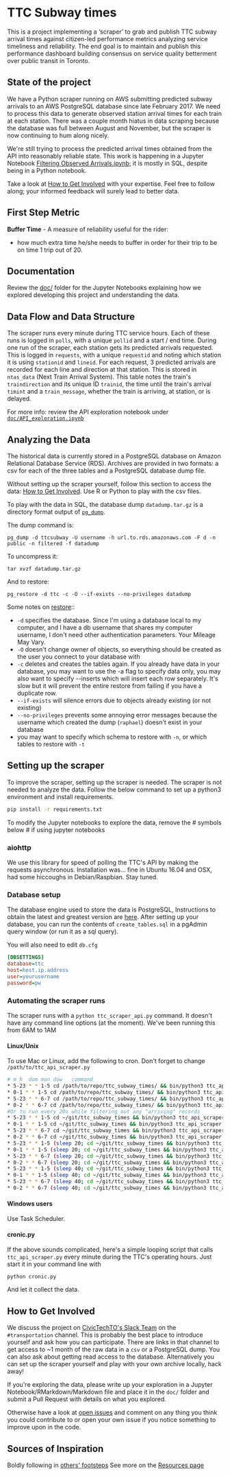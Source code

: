 # TTC Subway times
This is a project implementing a ‘scraper’ to grab and publish TTC subway arrival times against citizen-led performance metrics analyzing service timeliness and reliability.  The end goal is to maintain and publish this performance dashboard building consensus on service quality betterment over public transit in Toronto.

## State of the project
We have a Python scraper running on AWS submitting predicted subway arrivals to an AWS PostgreSQL database since late February 2017.  We need to process this data to generate observed station arrival times for each train at each station.  There was a couple month hiatus in data scraping because the database was full between August and November, but the scraper is now continuing to hum along nicely.

We're still trying to process the predicted arrival times obtained from the API into reasonably reliable state.  This work is happening in a Jupyter Notebook [Filtering Observed Arrivals.ipynb](doc/Filtering%20Observed%20Arrivals.ipynb); it is mostly in SQL, despite being in a Python notebook.

Take a look at [How to Get Involved](#how-to-get-involved) with your expertise. Feel free to follow along; your informed feedback will surely lead to better data.

## First Step Metric
**Buffer Time** - A measure of reliability useful for the rider:

- how much extra time he/she needs to buffer in order for their trip to be on time 1 trip out of 20.

## Documentation
Review the [doc/](doc/) folder for the Jupyter Notebooks explaining how we explored developing this project and understanding the data.

## Data Flow and Data Structure

The scraper runs every minute during TTC service hours.  Each of these runs is logged in `polls`, with a unique `pollid` and a start / end time.  During one run of the scraper, each station gets its predicted arrivals requested. This is logged in `requests`, with a unique `requestid` and noting which station it is using `stationid` and `lineid`. For each request, 3 predicted arrivals are recorded for each line and direction at that station.  This is stored in `ntas_data` (Next Train Arrival System). This table notes the train's `traindirection` and its unique ID `trainid`, the time until the train's arrival `timint` and a `train_message`, whether the train is arriving, at station, or is delayed.

For more info: review the API exploration notebook under [`doc/API_exploration.ipynb`](https://github.com/CivicTechTO/ttc_subway_times/blob/master/doc/API_exploration.ipynb)

## Analyzing the Data
The historical data is currently stored in a PostgreSQL database on Amazon Relational Database Service (RDS).  Archives are provided in two formats: a csv for each of the three tables and a PostgreSQL database dump file.

Without setting up the scraper yourself, follow this section to access the data: [How to Get Involved](#how-to-get-involved).
Use R or Python to play with the csv files.

To play with the data in SQL, the database dump `datadump.tar.gz` is a directory format output of [`pg_dump`](https://devdocs.io/postgresql~9.6/app-pgdump).

The dump command is:
```shell
pg_dump -d ttcsubway -U username -h url.to.rds.amazonaws.com -F d -n public -n filtered -f datadump
```

To uncompress it:
```shell
tar xvzf datadump.tar.gz
```

And to restore:
```shell
pg_restore -d ttc -c -O --if-exists --no-privileges datadump
```

Some notes on [restore](https://devdocs.io/postgresql~9.6/app-pgrestore)::

- `-d` specifies the database. Since I'm using a database local to my computer, and I have a db username that shares my computer username, I don't need other authentication parameters. Your Mileage May Vary.
- `-O` doesn't change owner of objects, so everything should be created as the user you connect to your database with
- `-c` deletes and creates the tables again. If you already have data in your database, you may want to use the -a flag to specify data only, you may also want to specify --inserts which will insert each row separately. It's slow but it will prevent the entire restore from failing if you have a duplicate row.
- `--if-exists` will silence errors due to objects already existing (or not existing)
- `--no-privileges` prevents some annoying error messages because the username which created the dump (`raphael`) doesn't exist in your database
-	you may want to specify which schema to restore with `-n`, or which tables to restore with `-t`

## Setting up the scraper

To improve the scraper, setting up the scraper is needed.  The scraper is not needed to analyze the data.
Follow the below command to set up a python3 environment and install requirements.
```bash
pip install -r requirements.txt
```
To modify the Jupyter notebooks to explore the data, remove the # symbols below # if using jupyter notebooks

### aiohttp
We use this library for speed of polling the TTC's API by making the requests asynchronous.  Installation was... fine in Ubuntu 16.04 and OSX, had some hiccoughs in Debian/Raspbian. Stay tuned.

### Database setup
The database engine used to store the data is PostgreSQL, Instructions to obtain the latest and greatest version are [here](https://www.postgresql.org/).  After setting up your database, you can run the contents of `create_tables.sql` in a pgAdmin query window (or run it as a sql query).

You will also need to edit `db.cfg`
```ini
[DBSETTINGS]
database=ttc
host=host.ip.address
user=yourusername
password=pw
```

### Automating the scraper runs

The scraper runs with a `python ttc_scraper_api.py` command. It doesn't have any command line options (at the moment).  We've been running this from 6AM to 1AM

#### Linux/Unix

To use Mac or Linux, add the following to cron. Don't forget to change `/path/to/ttc_api_scraper.py`
```bash
# m h  dom mon dow   command
* 5-23 * * 1-5 cd /path/to/repo/ttc_subway_times/ && bin/python3 ttc_api_scraper.py
* 0-1 * * 1-5 cd /path/to/repo/ttc_subway_times/ && bin/python3 ttc_api_scraper.py
* 5-23 * * 6-7 cd /path/to/repo/ttc_subway_times/ && bin/python3 ttc_api_scraper.py
* 0-2 * * 6-7 cd /path/to/repo/ttc_subway_times/ && bin/python3 ttc_api_scraper.py
#Or to run every 20s while filtering out any "arriving" records
* 5-23 * * 1-5 cd ~/git/ttc_subway_times && bin/python3 ttc_api_scraper.py --filter --schemaname filtered
* 0-1 * * 1-5 cd ~/git/ttc_subway_times && bin/python3 ttc_api_scraper.py --filter --schemaname filtered
* 5-23 * * 6-7 cd ~/git/ttc_subway_times && bin/python3 ttc_api_scraper.py --filter --schemaname filtered
* 0-2 * * 6-7 cd ~/git/ttc_subway_times && bin/python3 ttc_api_scraper.py --filter --schemaname filtered
* 5-23 * * 1-5 (sleep 20; cd ~/git/ttc_subway_times && bin/python3 ttc_api_scraper.py --filter --schemaname filtered)
* 0-1 * * 1-5 (sleep 20; cd ~/git/ttc_subway_times && bin/python3 ttc_api_scraper.py --filter --schemaname filtered)
* 5-23 * * 6-7 (sleep 20; cd ~/git/ttc_subway_times && bin/python3 ttc_api_scraper.py --filter --schemaname filtered)
* 0-2 * * 6-7 (sleep 20; cd ~/git/ttc_subway_times && bin/python3 ttc_api_scraper.py --filter --schemaname filtered)
* 5-23 * * 1-5 (sleep 40; cd ~/git/ttc_subway_times && bin/python3 ttc_api_scraper.py --filter --schemaname filtered)
* 0-1 * * 1-5 (sleep 40; cd ~/git/ttc_subway_times && bin/python3 ttc_api_scraper.py --filter --schemaname filtered)
* 5-23 * * 6-7 (sleep 40; cd ~/git/ttc_subway_times && bin/python3 ttc_api_scraper.py --filter --schemaname filtered)
* 0-2 * * 6-7 (sleep 40; cd ~/git/ttc_subway_times && bin/python3 ttc_api_scraper.py --filter --schemaname filtered)
```

#### Windows users

Use Task Scheduler.

#### cronic.py
If the above sounds complicated, here's a simple looping script that calls `ttc_api_scraper.py` every minute during the TTC's operating hours. Just start it in your command line with
```shell
python cronic.py
```

And let it collect the data.

## How to Get Involved

We discuss the project on [CivicTechTO's Slack Team](https://civictechto-slack-invite.herokuapp.com/) on the `#transportation` channel. This is probably the best place to introduce yourself and ask how you can participate. There are links in that channel to get access to ~1 month of the raw data in a `csv` or a PostgreSQL dump. You can also ask about getting read access to the database. Alternatively you can set up the scraper yourself and play with your own archive locally, hack away!

If you're exploring the data, please write up your exploration in a Jupyter Notebook/RMarkdown/Markdown file and place it in the `doc/` folder and submit a Pull Request with details on what you explored.

Otherwise have a look at [open issues](https://github.com/CivicTechTO/ttc_subway_times/issues) and comment on any thing you think you could contribute to or open your own issue if you notice something to improve upon in the code.

## Sources of Inspiration
Boldly following in [others' footsteps](https://blog.sammdot.ca/pockettrack-tracking-subway-trains-is-hard-9c8fdfb7fd3c?source=collection_home---4------0----------)
See more on the [Resources page](https://github.com/CivicTechTO/ttc_subway_times/wiki/Resources)
